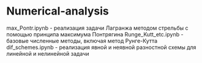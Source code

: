 # Numerical-analysis
max_Pontr.ipynb - реализация задачи Лагранжа методом стрельбы с помощью принципа максимума Понтрягина
Runge_Kutt_etc.ipynb - базовые численные методы, включая метод Рунге-Кутта
dif_schemes.ipynb - реализация явной и неявной разностной схемы для линейной и нелинейной задачи
